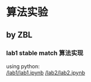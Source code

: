 # 算法实验
## by ZBL
### lab1 stable match 算法实现
using python:<br>
    [/lab1/lab1.ipynb](/lab1/lab1.ipynb)
    [/lab2/lab2.ipynb](/lab2/lab2.ipynb)